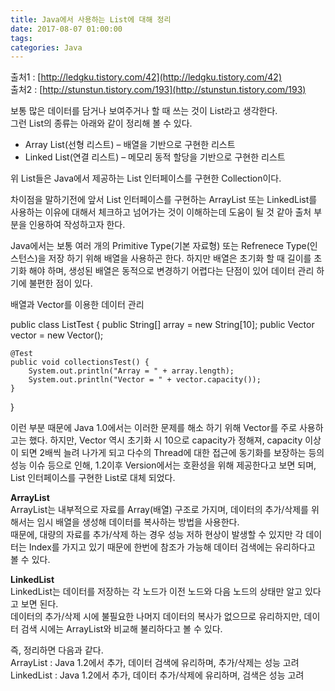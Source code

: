 ```yaml
---
title: Java에서 사용하는 List에 대해 정리
date: 2017-08-07 01:00:00
tags:
categories: Java
---
```

출처1 : [http://ledgku.tistory.com/42](http://ledgku.tistory.com/42)<br/>
출처2 : [http://stunstun.tistory.com/193](http://stunstun.tistory.com/193)

보통 많은 데이터를 담거나 보여주거나 할 때 쓰는 것이 List라고 생각한다.<br/>
그런 List의 종류는 아래와 같이 정리해 볼 수 있다.

- Array List(선형 리스트) – 배열을 기반으로 구현한 리스트
- Linked List(연결 리스트) – 메모리 동적 할당을 기반으로 구현한 리스트

위 List들은 Java에서 제공하는 List 인터페이스를 구현한 Collection이다.<br/>

차이점을 말하기전에 앞서 List 인터페이스를 구현하는 ArrayList 또는 LinkedList를 사용하는 이유에 대해서 체크하고 넘어가는 것이 이해하는데 도움이 될 것 같아 출처 부분을 인용하여 작성하고자 한다.

Java에서는 보통 여러 개의 Primitive Type(기본 자료형) 또는 Refrenece Type(인스턴스)을 저장 하기 위해 배열을 사용하곤 한다. 하지만 배열은 초기화 할 때 길이를 초기화 해야 하며, 생성된 배열은 동적으로 변경하기 어렵다는 단점이 있어 데이터 관리 하기에 불편한 점이 있다.

배열과 Vector를 이용한 데이터 관리<br/>

public class ListTest {
	public String[] array = new String[10];
	public Vector<String> vector = new Vector<String>();

	@Test
	public void collectionsTest() {
		System.out.println("Array = " + array.length);
		System.out.println("Vector = " + vector.capacity());
	}
}


이런 부분 때문에 Java 1.0에서는 이러한 문제를 해소 하기 위해 Vector를 주로 사용하고는 했다. 하지만, Vector 역시 초기화 시 10으로 capacity가 정해져, capacity 이상이 되면 2배씩 늘려 나가게 되고 다수의 Thread에 대한 접근에 동기화를 보장하는 등의 성능 이슈 등으로 인해, 1.2이후 Version에서는 호환성을 위해 제공한다고 보면 되며, List 인터페이스를 구현한 List로 대체 되었다.

**ArrayList**<br/>
ArrayList는 내부적으로 자료를 Array(배열) 구조로 가지며, 데이터의 추가/삭제를 위해서는 임시 배열을 생성해 데이터를 복사하는 방법을 사용한다.<br/>
때문에, 대량의 자료를 추가/삭제 하는 경우 성능 저하 현상이 발생할 수 있지만 각 데이터는 Index를 가지고 있기 때문에 한번에 참조가 가능해 데이터 검색에는 유리하다고 볼 수 있다.

**LinkedList**<br/>
LinkedList는 데이터를 저장하는 각 노드가 이전 노드와 다음 노드의 상태만 알고 있다고 보면 된다.<br/>
데이터의 추가/삭제 시에 불필요한 나머지 데이터의 복사가 없으므로 유리하지만, 데이터 검색 시에는 ArrayList와 비교해 불리하다고 볼 수 있다.

즉, 정리하면 다음과 같다.<br/>
ArrayList : Java 1.2에서 추가, 데이터 검색에 유리하며, 추가/삭제는 성능 고려<br/>
LinkedList : Java 1.2에서 추가, 데이터 추가/삭제에 유리하며, 검색은 성능 고려
